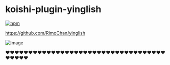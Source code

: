 # koishi-plugin-yinglish

[![npm](https://img.shields.io/npm/v/koishi-plugin-yinglish?style=flat-square)](https://www.npmjs.com/package/koishi-plugin-yinglish)

https://github.com/RimoChan/yinglish

![image](https://github.com/koishijs/yinglish/assets/37006258/3915054d-98b6-4709-8a30-178a4bf7c15f)

❤❤❤❤❤❤❤❤❤❤❤❤❤❤❤❤❤❤❤❤❤❤❤❤❤❤❤❤❤❤❤❤❤❤❤❤❤❤❤❤
